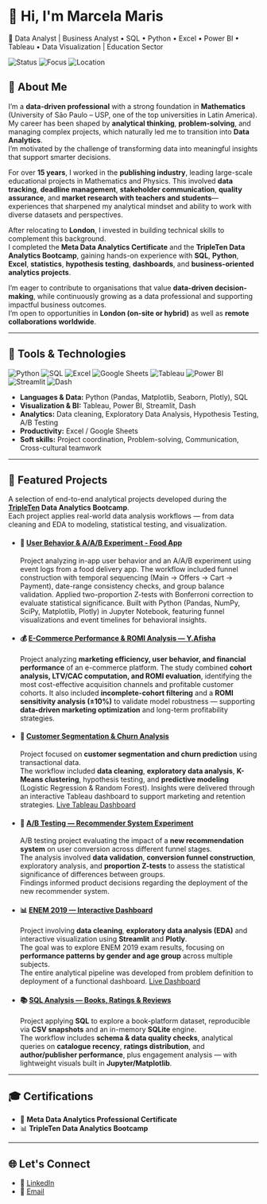 
# 👋 Hi, I'm Marcela Maris
🎯 Data Analyst | Business Analyst • SQL • Python • Excel • Power BI • Tableau • Data Visualization | Education Sector 


![Status](https://img.shields.io/badge/Status-Building%20Portfolio-1abc9c)
![Focus](https://img.shields.io/badge/Focus-Data%20Analytics-blue)
![Location](https://img.shields.io/badge/Location-London%2C%20UK-red)



## 🚀 About Me

I’m a **data-driven professional** with a strong foundation in **Mathematics** (University of São Paulo – USP, one of the top universities in Latin America).  
My career has been shaped by **analytical thinking**, **problem-solving**, and managing complex projects, which naturally led me to transition into **Data Analytics**.  
I’m motivated by the challenge of transforming data into meaningful insights that support smarter decisions.

For over **15 years**, I worked in the **publishing industry**, leading large-scale educational projects in Mathematics and Physics. This involved **data tracking**, **deadline management**, **stakeholder communication**, **quality assurance**, and **market research with teachers and students**—experiences that sharpened my analytical mindset and ability to work with diverse datasets and perspectives.

After relocating to **London**, I invested in building technical skills to complement this background.  
I completed the **Meta Data Analytics Certificate** and the **TripleTen Data Analytics Bootcamp**, gaining hands-on experience with **SQL**, **Python**, **Excel**, **statistics**, **hypothesis testing**, **dashboards**, and **business-oriented analytics projects**.

I’m eager to contribute to organisations that value **data-driven decision-making**, while continuously growing as a data professional and supporting impactful business outcomes.  
I’m open to opportunities in **London (on-site or hybrid)** as well as **remote collaborations worldwide**.

---

## 🧰 Tools & Technologies

<p align="left">
  <!-- Languages & Data -->
  <img src="https://img.shields.io/badge/Python-3776AB?style=for-the-badge&logo=python&logoColor=white" alt="Python"/>
  <img src="https://img.shields.io/badge/SQL-4479A1?style=for-the-badge&logo=postgresql&logoColor=white" alt="SQL"/>
  <img src="https://img.shields.io/badge/Excel-217346?style=for-the-badge&logo=microsoft-excel&logoColor=white" alt="Excel"/>
  <img src="https://img.shields.io/badge/Google%20Sheets-34A853?style=for-the-badge&logo=google-sheets&logoColor=white" alt="Google Sheets"/>

  <!-- Visualization & BI -->
  <img src="https://img.shields.io/badge/Tableau-E97627?style=for-the-badge&logo=tableau&logoColor=white" alt="Tableau"/>
  <img src="https://img.shields.io/badge/Power%20BI-F2C811?style=for-the-badge&logo=power-bi&logoColor=black" alt="Power BI"/>
  <img src="https://img.shields.io/badge/Streamlit-FF4B4B?style=for-the-badge&logo=streamlit&logoColor=white" alt="Streamlit"/>
  <img src="https://img.shields.io/badge/Dash-119DFF?style=for-the-badge&logo=plotly&logoColor=white" alt="Dash"/>
</p>

- **Languages & Data:** Python (Pandas, Matplotlib, Seaborn, Plotly), SQL  
- **Visualization & BI:** Tableau, Power BI, Streamlit, Dash  
- **Analytics:** Data cleaning, Exploratory Data Analysis, Hypothesis Testing, A/B Testing  
- **Productivity:** Excel / Google Sheets  
- **Soft skills:** Project coordination, Problem-solving, Communication, Cross-cultural teamwork

---

## 📂 Featured Projects
A selection of end-to-end analytical projects developed during the **[TripleTen](https://tripleten.com) Data Analytics Bootcamp**.  
Each project applies real-world data analysis workflows — from data cleaning and EDA to modeling, statistical testing, and visualization.

- #### 📱 [User Behavior & A/A/B Experiment - Food App](https://github.com/MarcelaMaris/Project-11-Tripleten)
  Project analyzing in-app user behavior and an A/A/B experiment using event logs from a food delivery app.
  The workflow included funnel construction with temporal sequencing (Main → Offers → Cart → Payment), date-range consistency checks, and group balance validation.
  Applied two-proportion Z-tests with Bonferroni correction to evaluate statistical significance.
  Built with Python (Pandas, NumPy, SciPy, Matplotlib, Plotly) in Jupyter Notebook, featuring funnel visualizations and event timelines for behavioral insights.

- #### 💰 [E-Commerce Performance & ROMI Analysis — Y.Afisha](https://github.com/MarcelaMaris/Project-8-Tripleten) 
  Project analyzing **marketing efficiency, user behavior, and financial performance** of an e-commerce platform.
  The study combined **cohort analysis, LTV/CAC computation, and ROMI evaluation**, identifying the most cost-effective acquisition channels and profitable customer cohorts.
  It also included **incomplete-cohort filtering** and a **ROMI sensitivity analysis (±10%)** to validate model robustness — supporting **data-driven marketing optimization** and long-term profitability strategies.

- #### 🛒 [Customer Segmentation & Churn Analysis](https://github.com/MarcelaMaris/Project-14A-Tripleten-Everything-Plus)
  Project focused on **customer segmentation and churn prediction** using transactional data.  
  The workflow included **data cleaning**, **exploratory data analysis**, **K-Means clustering**, hypothesis testing, and **predictive modeling** (Logistic Regression & Random Forest). Insights were delivered through an interactive Tableau dashboard to support marketing and retention strategies.
   [Live Tableau Dashboard](https://public.tableau.com/app/profile/marcela.stephanie.pereira.maris1628/viz/DashboarddeAnlisedeClientes/Dashboard1)

- #### 🧪 [A/B Testing — Recommender System Experiment](https://github.com/MarcelaMaris/Project-14B-Tripleten-Test)
  A/B testing project evaluating the impact of a **new recommendation system** on user conversion across different funnel stages.  
  The analysis involved **data validation**, **conversion funnel construction**, exploratory analysis, and **proportion Z-tests** to assess the statistical significance of differences between groups.  
  Findings informed product decisions regarding the deployment of the new recommender system.

- #### 📊 [ENEM 2019 — Interactive Dashboard](https://github.com/MarcelaMaris/Project-5-Tripleten-ENEM-Dashboard)
  Project involving **data cleaning**, **exploratory data analysis (EDA)** and interactive visualization using **Streamlit** and **Plotly**.  
  The goal was to explore ENEM 2019 exam results, focusing on **performance patterns by gender and age group** across multiple subjects.  
  The entire analytical pipeline was developed from problem definition to deployment of a functional dashboard.
  [Live Dashboard](https://dashboard-enem-tvu8.onrender.com)

- #### 📚 [SQL Analysis — Books, Ratings & Reviews](https://github.com/MarcelaMaris/Project-14C-Tripleten-SQL)
  Project applying **SQL** to explore a book-platform dataset, reproducible via **CSV snapshots** and an in-memory **SQLite** engine.  
  The workflow includes **schema & data quality checks**, analytical queries on **catalogue recency**, **ratings distribution**, and **author/publisher performance**, plus engagement analysis — with lightweight visuals built in **Jupyter/Matplotlib**.



---
## 🎓 Certifications

- 🏅 **Meta Data Analytics Professional Certificate**  
- 📊 **TripleTen Data Analytics Bootcamp**

---

## 🌐 Let's Connect

- 💼 [LinkedIn](https://www.linkedin.com/in/marcela-maris-642b6938/)  
- 📧 [Email](mailto:marcelaspmaris@gmail.com)  

